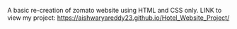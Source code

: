A basic re-creation of zomato website using HTML and CSS only. LINK to view my project:
https://aishwaryareddy23.github.io/Hotel_Website_Project/
